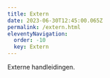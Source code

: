 ```yaml
---
title: Extern
date: 2023-06-30T12:45:00.065Z
permalink: /extern.html
eleventyNavigation:
  order: -10
  key: Extern
---
```

Externe handleidingen.